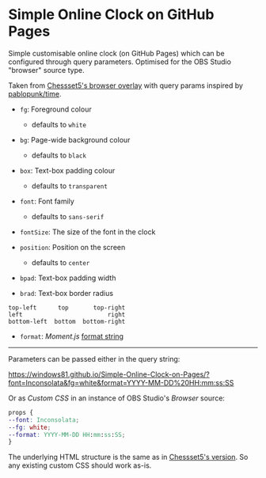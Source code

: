 # Simple Online Clock on GitHub Pages

Simple customisable online clock (on GitHub Pages) which can be configured through query parameters. Optimised for the OBS Studio "browser" source type.

Taken from [Chessset5's browser overlay](https://obsproject.com/forum/resources/time-and-date-overlay-updated.1461/) with query params inspired by [pablopunk/time](https://github.com/pablopunk/time?tab=readme-ov-file).

- `fg`: Foreground colour

  - defaults to `white`

- `bg`: Page-wide background colour

  - defaults to `black`

- `box`: Text-box padding colour

  - defaults to `transparent`

- `font`: Font family

  - defaults to `sans-serif`

- `fontSize`: The size of the font in the clock

- `position`: Position on the screen

  - defaults to `center`

- `bpad`: Text-box padding width

- `brad`: Text-box border radius

```
top-left      top       top-right
left                        right
bottom-left  bottom  bottom-right
```

- `format`: _Moment.js_ [format string](https://momentjs.com/docs/?/displaying/format/#/parsing/string-format/)

---

Parameters can be passed either in the query string:

https://windows81.github.io/Simple-Online-Clock-on-Pages/?font=Inconsolata&fg=white&format=YYYY-MM-DD%20HH:mm:ss:SS

Or as _Custom CSS_ in an instance of OBS Studio's _Browser_ source:

```css
props {
--font: Inconsolata;
--fg: white;
--format: YYYY-MM-DD HH:mm:ss:SS;
}
```

The underlying HTML structure is the same as in [Chessset5's version](https://obsproject.com/forum/resources/time-and-date-overlay-updated.1461/). So any existing custom CSS should work as-is.
